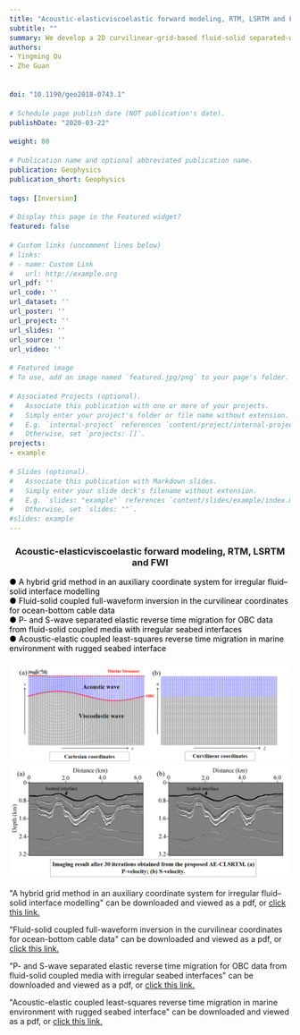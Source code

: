 ```yaml
---
title: "Acoustic-elasticviscoelastic forward modeling, RTM, LSRTM and FWI"
subtitle: ""
summary: We develop a 2D curvilinear-grid-based fluid-solid separated-wavefield EFWI (CFS-SEFWI) method. Numerical examples that include an anomaly model and a modified Marmousi II model demonstrate that CFS-SEFWI overcomes the influence of the irregular fluid-solid interface and efficiently reduces crosstalk effects. 
authors:
- Yingming Qu
- Zhe Guan


doi: "10.1190/geo2018-0743.1"

# Schedule page publish date (NOT publication's date).
publishDate: "2020-03-22"

weight: 80

# Publication name and optional abbreviated publication name.
publication: Geophysics
publication_short: Geophysics 

tags: [Inversion]

# Display this page in the Featured widget?
featured: false

# Custom links (uncomment lines below)
# links:
# - name: Custom Link
#   url: http://example.org
url_pdf: ''
url_code: ''
url_dataset: ''
url_poster: ''
url_project: ''
url_slides: ''
url_source: ''
url_video: ''

# Featured image
# To use, add an image named `featured.jpg/png` to your page's folder. 

# Associated Projects (optional).
#   Associate this publication with one or more of your projects.
#   Simply enter your project's folder or file name without extension.
#   E.g. `internal-project` references `content/project/internal-project/index.md`.
#   Otherwise, set `projects: []`.
projects:
- example

# Slides (optional).
#   Associate this publication with Markdown slides.
#   Simply enter your slide deck's filename without extension.
#   E.g. `slides: "example"` references `content/slides/example/index.md`.
#   Otherwise, set `slides: ""`.
#slides: example
---
```


### <center>Acoustic-elasticviscoelastic forward modeling, RTM, LSRTM and FWI<center>

 <font color=black> ● A hybrid grid method in an auxiliary coordinate system for irregular fluid–solid interface modelling</font><br /> 
 <font color=black> ● Fluid-solid coupled full-waveform inversion in the curvilinear coordinates for ocean-bottom cable data</font><br /> 
 <font color=black> ● P- and S-wave separated elastic reverse time migration for OBC data from fluid-solid coupled media with irregular seabed interfaces</font><br /> 
 <font color=black> ● Acoustic-elastic coupled least-squares reverse time migration in marine environment with rugged seabed interface</font>

<div style="text-align: center;">
  <img src="./Acoustic-elasticviscoelastic forward modeling, RTM, LSRTM and FWI.assets/image1.png" alt="Image Alt Text" style="max-width: 100%; height: auto;">
</div>

<div style="text-align: center;">
  <img src="./Acoustic-elasticviscoelastic forward modeling, RTM, LSRTM and FWI.assets/image2.png" alt="Image Alt Text" style="max-width: 100%; height: auto;">
</div>




"A hybrid grid method in an auxiliary coordinate system for irregular fluid–solid interface modelling" can be downloaded and viewed as a pdf, or [click this link.](https://academic.oup.com/gji/article/208/3/1540/2454294?login=false1)

"Fluid-solid coupled full-waveform inversion in the curvilinear coordinates for ocean-bottom cable data" can be downloaded and viewed as a pdf, or [click this link.](https://pubs.geoscienceworld.org/geophysics/article-abstract/85/3/R113/583054/Fluid-solid-coupled-full-waveform-inversion-in-the)

"P- and S-wave separated elastic reverse time migration for OBC data from fluid-solid coupled media with irregular seabed interfaces" can be downloaded and viewed as a pdf, or [click this link.](https://www.sciencedirect.com/science/article/abs/pii/S0926985119303477)

"Acoustic-elastic coupled least-squares reverse time migration in marine environment with rugged seabed interface" can be downloaded and viewed as a pdf, or [click this link.](https://www.tandfonline.com/doi/full/10.1080/08123985.2021.1904778)